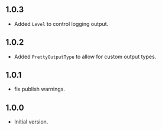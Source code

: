 ## 1.0.3
* Added `Level` to control logging output.

## 1.0.2
* Added `PrettyOutputType` to allow for custom output types.

## 1.0.1
* fix publish warnings.

## 1.0.0
* Initial version.
